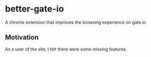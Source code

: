 # better-gate-io
A chrome extension that improves the browsing experience on gate.io

## Motivation
As a user of the site, I felt there were some missing features.
